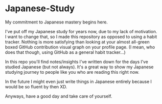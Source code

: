 # Japanese-Study
My commitment to Japanese mastery begins here.

I've put off my Japanese study for years now, due to my lack of motivation. I want to change that, so I made this repository as opposed to using a habit tracker. Nothing is more satisfying than looking at your almost all-green boxed GitHub contribution visual graph on your profile page. (I mean, who does that though, using GitHub as a general habit tracker...)

In this repo you'll find notes/insights I've written down for the days I've studied Japanese (but not always). It's a great way to show my Japanese studying journey to people like you who are reading this right now.

In the future I might even just write things in Japanese entirely because I would be so fluent by then XD.

Anyways, have a good day and take care of yourself.
